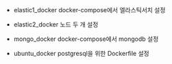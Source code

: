  - elastic1_docker
    docker-compose에서 엘라스틱서치 설정

 - elastic2_docker
    노드 두 개 설정

 - mongo_docker
    docker-compose에서 mongodb 설정

 - ubuntu_docker
    postgresql을 위한 Dockerfile 설정